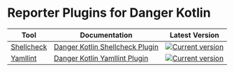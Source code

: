 # Reporter Plugins for Danger Kotlin

| Tool                                                    | Documentation                                           | Latest Version                                                                                                                                                                           |
|---------------------------------------------------------|---------------------------------------------------------|------------------------------------------------------------------------------------------------------------------------------------------------------------------------------------------|
| [Shellcheck](https://www.shellcheck.net/)               | [Danger Kotlin Shellcheck Plugin](shellcheck/README.md) | [![Current version](https://img.shields.io/badge/io.github.vacxe.danger.kotlin:shellcheck-1.0.1-orange)](https://central.sonatype.com/artifact/io.github.vacxe.danger.kotlin/shellcheck) |
| [Yamllint](https://yamllint.readthedocs.io/en/stable/#) | [Danger Kotlin Yamllint Plugin](yamllint/README.md)     | [![Current version](https://img.shields.io/badge/io.github.vacxe.danger.kotlin:yamllint-1.0.1-orange)](https://central.sonatype.com/artifact/io.github.vacxe.danger.kotlin/yamllint)     |


